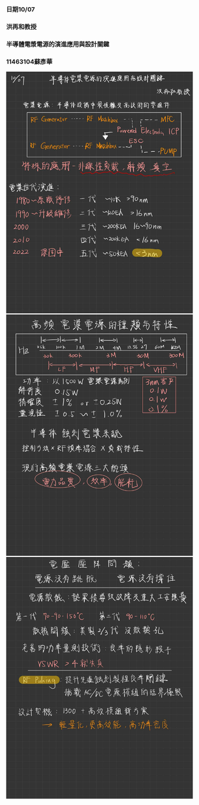 ### 日期10/07
### 洪再和教授
### 半導體電漿電源的演進應用與設計關鍵
### 11463104蘇彥華


![IMG_0643](https://github.com/Walter-sue/11463104/blob/main/555698702_1320068106238952_3525946918163581990_n.jpg)
![IMG_0643](https://github.com/Walter-sue/11463104/blob/main/554683499_1207431734764149_2341739091276326919_n.jpg)
![IMG_0643](https://github.com/Walter-sue/11463104/blob/main/557392433_2908308942694159_7655244572355718094_n.jpg)
